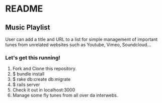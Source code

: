# README

## Music Playlist

User can add a title and URL to a list for simple management of important tunes from unrelated websites such as Youtube, Vimeo, Soundcloud...

### Let's get this running!

1. Fork and Clone this repository.
2. $ bundle install
3. $ rake db:create db:migrate
4. $ rails server
5. Check it out in localhost:3000
6. Manage some fly tunes from all over da interwebs.
